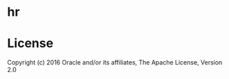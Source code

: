 hr
========

# License
Copyright (c) 2016 Oracle and/or its affiliates, The Apache License, Version 2.0

